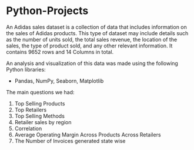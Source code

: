 # Python-Projects


An Adidas sales dataset is a collection of data that includes information on the sales of Adidas products. This type of dataset may include details such as the number of units sold, the total sales revenue, the location of the sales, the type of product sold, and any other relevant information.
It contains 9652 rows and 14 Columns in total.


An analysis and visualization of this data was made using the following Python libraries: 
- Pandas, NumPy, Seaborn, Matplotlib


The main questions we had:

1. Top Selling Products
2. Top Retailers
3. Top Selling Methods
4. Retailer sales by region
5. Correlation
6. Average Operating Margin Across Products Across Retailers
7. The Number of Invoices generated state wise

